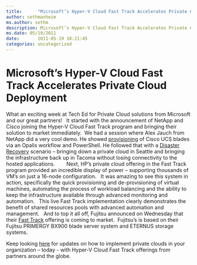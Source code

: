 ```yaml
---
title:      "Microsoft’s Hyper-V Cloud Fast Track Accelerates Private Cloud Deployment"
author: sethmanheim
ms.author: sethm
description: Microsoft’s Hyper-V Cloud Fast Track Accelerates Private Cloud Deployment
ms.date: 05/19/2011
date:       2011-05-19 10:21:45
categories: uncategorized
---
```

# Microsoft’s Hyper-V Cloud Fast Track Accelerates Private Cloud Deployment

What an exciting week at Tech Ed for Private Cloud solutions from Microsoft and our great partners!   It started with the announcement of NetApp and Cisco joining the Hyper-V Cloud Fast Track program and bringing their solution to market immediately.  We had a session where Alex Jauch from NetApp did a very cool demo. He showed [provisioning](https://www.youtube.com/watch?v=rdjCBTTXAx8) of Cisco UCS blades via an Opalis workflow and PowerShell. He followed that with a [Disaster Recovery](https://www.youtube.com/watch?v=jkXz7pouFhY) scenario – bringing down a private cloud in Seattle and bringing the infrastructure back up in Tacoma without losing connectivity to the hosted applications.        Next, HP’s private cloud offering in the Fast Track program provided an incredible display of power – supporting thousands of VM’s on just a 16-node configuration.   It was amazing to see this system in action, specifically the quick provisioning and de-provisioning of virtual machines, automating the process of workload balancing and the ability to keep the infrastructure available through advanced monitoring and automation.   This live Fast Track implementation clearly demonstrates the benefit of shared resources pools with advanced automation and management.   And to top it all off, Fujitsu announced on Wednesday that their [Fast Track](http://www.fujitsu.com/global/news/pr/archives/month/2011/20110518-01.html) offering is coming to market.  Fujitsu’s is based on their Fujitsu PRIMERGY BX900 blade server system and ETERNUS storage systems. 

Keep looking [here](https://blogs.technet.com/b/virtualization/) for updates on how to implement private clouds in your organization – today - with Hyper-V Cloud Fast Track offerings from partners around the globe. 
